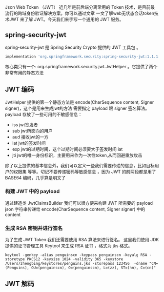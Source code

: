 Json Web Token （JWT） 近几年是前后端分离常用的 Token 技术，是目前最流行的跨域身份验证解决方案。你可以通过文章 一文了解web无状态会话token技术JWT 来了解 JWT。今天我们来手写一个通用的 JWT 服务。

## spring-security-jwt

spring-security-jwt 是 Spring Security Crypto 提供的 JWT 工具包 。

```groovy
implementation 'org.springframework.security:spring-security-jwt:1.1.1.RELEASE'
```

核心类只有一个: org.springframework.security.jwt.JwtHelper 。它提供了两个非常有用的静态方法

## JWT 编码

JwtHelper 提供的第一个静态方法是 encode(CharSequence content, Signer signer)，这个是用来生成jwt的方法 需要指定 payload 跟 signer 签名算法。payload
存放了一些可用的不敏感信息：

- iss jwt签发者
- sub jwt所面向的用户
- aud 接收jwt的一方
- iat jwt的签发时间
- exp jwt的过期时间，这个过期时间必须要大于签发时间 iat
- jti jwt的唯一身份标识，主要用来作为一次性token,从而回避重放攻击

除了以上提供的基本信息外，我们可以定义一些我们需要传递的信息，比如目标用户的权限集 等等。切记不要传递密码等敏感信息 ，因为 JWT 的前两段都是用了 BASE64 编码，几乎算是明文了

### 构建 JWT 中的 payload

通过建造类 JwtClaimsBuilder 我们可以很方便来构建 JWT 所需要的 payload json 字符串传递给 encode(CharSequence content, Signer signer) 中的 content

### 生成 RSA 密钥并进行签名

为了生成 JWT Token 我们还需要使用 RSA 算法来进行签名。 这里我们使用 JDK 提供的证书管理工具 Keytool 来生成 RSA 证书 ，格式为 jks 格式。

```shell
keytool -genkey -alias penguinscn -keypass penguinscn -keyalg RSA -storetype PKCS12 -keysize 1024 -validity 365 -keystore /Users/zhengbing/keystores/penguins.jks -storepass 123456  -dname "CN=(Penguins), OU=(penguinscn), O=(penguinscn), L=(zz), ST=(hn), C=(cn)"
```

## JWT 解码
